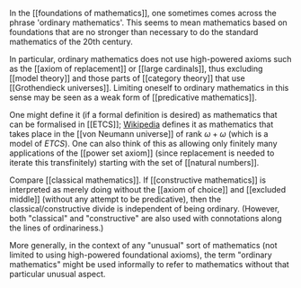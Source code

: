 
In the [[foundations of mathematics]], one sometimes comes across the phrase 'ordinary mathematics'.  This seems to mean mathematics based on foundations that are no stronger than necessary to do the standard mathematics of the 20th century.

In particular, ordinary mathematics does not use high-powered axioms such as the [[axiom of replacement]] or [[large cardinals]], thus excluding [[model theory]] and those parts of [[category theory]] that use [[Grothendieck universes]].  Limiting oneself to ordinary mathematics in this sense may be seen as a weak form of [[predicative mathematics]].

One might define it (if a formal definition is desired) as mathematics that can be formalised in [[ETCS]]; [Wikipedia](http://en.wikipedia.org/wiki/Ordinary_mathematics) defines it as mathematics that takes place in the [[von Neumann universe]] of rank $\omega + \omega$ (which is a model of $ETCS$).  One can also think of this as allowing only finitely many applications of the [[power set axiom]] (since replacement is needed to iterate this transfinitely) starting with the set of [[natural numbers]].

Compare [[classical mathematics]].  If [[constructive mathematics]] is interpreted as merely doing without the [[axiom of choice]] and [[excluded middle]] (without any attempt to be predicative), then the classical/constructive divide is independent of being ordinary.  (However, both "classical" and "constructive" are also used with connotations along the lines of ordinariness.)

More generally, in the context of any "unusual" sort of mathematics (not limited to using high-powered foundational axioms), the term "ordinary mathematics" might be used informally to refer to mathematics without that particular unusual aspect.
